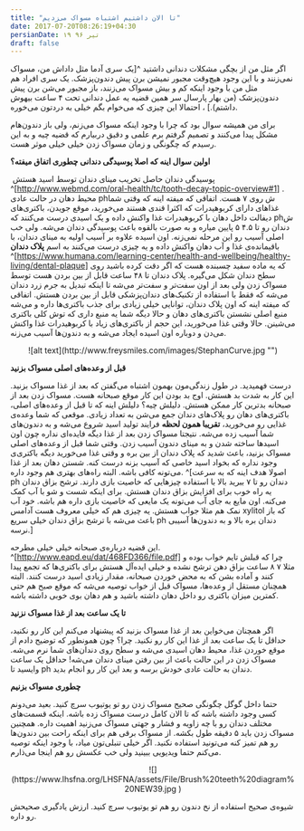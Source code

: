 ```yaml
---
title: "تا الان داشتیم اشتباه مسواک می‌زدیم"
date: 2017-07-20T08:26:19+04:30
persianDate: ۱۹ تیر ۹۶
draft: false
---
```

اگر مثل من از بچگی مشکلات دندانی داشتید
^[یک سری آدما مثل داداش من، مسواک نمی‌زنند و با این وجود هیچ‌وقت مجبور نمیشن برن پیش دندون‌پزشک. یک سری افراد هم مثل من با وجود اینکه کم و بیش مسواک می‌زنند، باز مجبور می‌شن برن پیش دندون‌پزشک (من بهار پارسال سر همین قضیه یه عمل دندانی تحت ۴ ساعت بیهوش داشتم).]
، احتمالا این چیزی که می‌خوام بگم خیلی به دردتون می‌خوره. 

برای من همیشه سوال بود که چرا با وجود اینکه مسواک می‌زنم، ولی باز دندون‌هام مشکل پیدا می‌کنند و تصمیم گرفتم برم علمی و دقیق دربیارم که قضیه چیه و به این رسیدم که چگونگی و زمان مسواک زدن خیلی خیلی موثر هست.

**اولین سوال اینه که اصلا پوسیدگی دندانی چطوری اتفاق میفته؟**

 پوسیدگی دندان حاصل تخریب مینای دندان توسط اسید هستش
^[http://www.webmd.com/oral-health/tc/tooth-decay-topic-overview#1]
. محیط دهان در حالت عادی phش روی ۷ هست.
اتفاقی که میفته اینه که وقتی شما غذاهای دارای کربوهیدرات که اکثرا قندی هستند می‌خورید، موقع جویدن، باکتری‌های دیفالت داخل دهان با کربوهیدرات غذا واکنش داده و یک اسیدی درست می‌کنند که phش دندان رو تا ۴.۵ ۵ پایین میاره و به صورت بالقوه باعث پوسیدگی دندان می‌شه. ولی خب اصلی آسیب رو این مرحله نمی‌زنه. اون اسیده علاوه بر آسیب اولیه به مینای دندان، با باقیمانده‌ی غذا و آب دهان واکنش داده و یه چیزی درست می‌کنند به اسم **پلاک دندان**
^[https://www.humana.com/learning-center/health-and-wellbeing/healthy-living/dental-plaque]
که یه ماده سفید چسبنده هست که اگر دقت کرده باشید روی سطح دندان شکل می‌گیره. پلاک دندان تا ۴۸ ساعت قابل از بین بردن هست توسط مسواک زدن ولی بعد از اون سفت‌تر و سفت‌تر می‌شه تا اینکه تبدیل به جرم زرد دندان می‌شه که فقط با استفاده از تکنیک‌های دندان‌پزشکی قابل از بین بردن هستش.
اتفاقی که میفته اینه که اون پلاک دندان، توانایی خیلی زیادی برای جذب باکتری‌ها داره و می‌شه منبع اصلی نشستن باکتری‌های دهان و حالا دیگه شما یه منبع داری که توش کلی باکتری می‌شینن. حالا وقتی غذا می‌خورید، این حجم از باکتری‌های زیاد با کربوهیدرات غذا واکنش می‌دن و دوباره اون اسیده ایجاد می‌شه و به دندون‌ها آسیب می‌زنه.
<center>
![alt text](http://www.freysmiles.com/images/StephanCurve.jpg
 "")
</center>

**قبل از وعده‌های اصلی مسواک بزنید**

درست فهمیدید. در طول زندگی‌مون بهمون اشتباه می‌گفتن که بعد از غذا مسواک بزنید. این کار به شدت بد هستش. اوج بد بودن این کار موقع صبحانه هست. مسواک زدن بعد از صبحانه بدترین کار ممکن هستش. دلیلش چیه؟ دلیلش اینه که تا قبل از وعده‌های اصلی، باکتری‌‌های دهان رو پلاک‌های دندان جمع می‌شن به تعداد زیادی. موقعی که شما وعده‌ی غذایی رو می‌خورید، **تقریبا همون لحظه** فرایند تولید اسید شروع می‌شه و به دندون‌های شما آسیب زده می‌شه. نتیجتا مسواک زدن بعد از غذا دیگه فایده‌ای نداره چون اون اسیدها ساخته شدن و به مینای دندون آسیب زدن. وقتی شما قبل از وعده‌های اصلی مسواک بزنید، باعث شدید که پلاک دندان از بین بره و وقتی غذا می‌خورید دیگه باکتری‌ی وجود نداره که بخواد اسید خاصی که آسیب بزنه درست کنه. شستن دهان بعد از غذا می‌تونه کافی باشه. البته راه‌های بهتری هم وجود داره.
^[اصولا هدف اینه که به سرعت ph دندان رو تا ۷ ببرید بالا با استفاده چیزهایی که خاصیت بازی دارند. ترشح بزاق دندان یه راه خوب برای افزایش بزاق دندان هستش. برای اینکه شست و شو با آب کمک می‌کنه. اون مایع به جای آب می‌تونه یک مایعی که خاصیت بازی داره هم باشه. خود آب نمک هم مثلا جواب هستش. یه چیزی هم که خیلی معروف هست آدامس xylitol که باز باعث می‌شه با ترشح بزاق دندان خیلی سریع ph دندان بره بالا و به دندون‌ها آسیبی نرسه.]

این قضیه درباره‌ی صبحانه خیلی خیلی مطرحه. 
^[http://www.eapd.eu/dat/468FD366/file.pdf]
چرا که قبلش تایم خواب بوده و مثلا ۷ ۸ ساعت بزاق دهن ترشح نشده و خیلی ایده‌آل هستش برای باکتری‌ها که تجمع پیدا کنند و آماده بشن که به محض خوردن صبحانه، مقدار زیادی اسید درست کنند.
البته همچنان مستقل از وعده‌ها، مسواک قبل از خواب توصیه می‌شه که موقع صبح هم حتی کمترین میزان باکتری رو داخل دهان داشته باشید و هم دهان بوی خوبی داشته باشه.

**تا یک ساعت بعد از غذا مسواک نزنید**

اگر همچنان می‌خواین بعد از غذا مسواک بزنید که پیشنهاد می‌کنم این کار رو نکنید، حداقل تا یک ساعت بعد از غذا این کار رو نکنید. چرا؟ چون همونطور که توضیح دادم از موقع خوردن غذا، محیط دهان اسیدی می‌شه و سطح روی دندان‌های شما نرم می‌شه. مسواک زدن در این حالت باعث از بین رفتن مینای دندان می‌شه! حداقل یک ساعت وایسید تا ph دندان به حالت عادی خودش برسه و بعد این کار رو انجام بدید.

**چطوری مسواک بزنیم**

حتما داخل گوگل چگونگی صحیح مسواک زدن رو تو یوتیوب سرچ کنید. بعید می‌دونم کسی وجود داشته باشه که تا الان کامل درست مسواک زده باشه. اینکه قسمت‌های مختلف دندان رو با چه زاویه و فشار و جهتی مسواک می‌زنید اهمیت داره. همچنین مسواک زدن باید ۵ دقیقه طول بکشه. از مسواک برقی هم برای اینکه راحت بین دندون‌ها رو هم تمیز کنه می‌تونید استفاده نکنید. اگر خیلی تنبلی‌تون میاد، با وجود اینکه توصیه می‌کنم حتما ویدیویی ببینید ولی خب عکسش رو هم اینجا می‌ذارم.
<center>
![](https://www.lhsfna.org/LHSFNA/assets/File/Brush%20teeth%20diagram%20NEW39.jpg
)
</center>

شیوه‌ی صحیح استفاده از نخ دندون رو هم تو یوتیوب سرچ کنید. ارزش یادگیری صحیحش رو داره.






